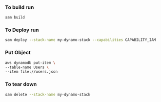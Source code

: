 ### To build run
```sh
sam build
```

### To Deploy run
```sh
sam deploy --stack-name my-dynamo-stack --capabilities CAPABILITY_IAM
```

### Put Object
```sh
aws dynamodb put-item \
--table-name Users \
--item file://users.json
```

### To tear down
```sh
sam delete --stack-name my-dynamo-stack
```